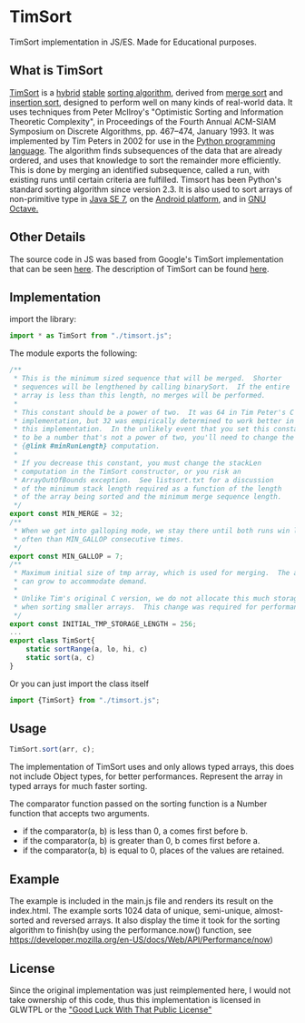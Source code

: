 # TimSort
TimSort implementation in JS/ES.
Made for Educational purposes.

## What is TimSort
[TimSort](https://en.wikipedia.org/wiki/Timsort) is a [hybrid](https://en.wikipedia.org/wiki/Hybrid_algorithm) [stable](https://en.wikipedia.org/wiki/Category:Stable_sorts) [sorting algorithm](https://en.wikipedia.org/wiki/Sorting_algorithm), derived from [merge sort](https://en.wikipedia.org/wiki/Merge_sort) and [insertion sort](https://en.wikipedia.org/wiki/Insertion_sort), designed to perform well on many kinds of real-world data. It uses techniques from Peter McIlroy's "Optimistic Sorting and Information Theoretic Complexity", in Proceedings of the Fourth Annual ACM-SIAM Symposium on Discrete Algorithms, pp. 467–474, January 1993. It was implemented by Tim Peters in 2002 for use in the [Python programming language](https://en.wikipedia.org/wiki/Python_(programming_language)). The algorithm finds subsequences of the data that are already ordered, and uses that knowledge to sort the remainder more efficiently. This is done by merging an identified subsequence, called a run, with existing runs until certain criteria are fulfilled. Timsort has been Python's standard sorting algorithm since version 2.3. It is also used to sort arrays of non-primitive type in [Java SE 7](https://en.wikipedia.org/wiki/Java_7), on the [Android platform](https://en.wikipedia.org/wiki/Android_(operating_system)), and in [GNU Octave.](https://en.wikipedia.org/wiki/GNU_Octave)

## Other Details
The source code in JS was based from Google's TimSort implementation that can be seen [here](http://cr.openjdk.java.net/~martin/webrevs/openjdk7/timsort/raw_files/new/src/share/classes/java/util/TimSort.java).
The description of TimSort can be found [here](http://svn.python.org/projects/python/trunk/Objects/listsort.txt).

## Implementation
import the library:
```js
import * as TimSort from "./timsort.js";
```
The module exports the following:
```js
/**
 * This is the minimum sized sequence that will be merged.  Shorter
 * sequences will be lengthened by calling binarySort.  If the entire
 * array is less than this length, no merges will be performed.
 *
 * This constant should be a power of two.  It was 64 in Tim Peter's C
 * implementation, but 32 was empirically determined to work better in
 * this implementation.  In the unlikely event that you set this constant
 * to be a number that's not a power of two, you'll need to change the
 * {@link #minRunLength} computation.
 *
 * If you decrease this constant, you must change the stackLen
 * computation in the TimSort constructor, or you risk an
 * ArrayOutOfBounds exception.  See listsort.txt for a discussion
 * of the minimum stack length required as a function of the length
 * of the array being sorted and the minimum merge sequence length.
 */
export const MIN_MERGE = 32;
/**
 * When we get into galloping mode, we stay there until both runs win less
 * often than MIN_GALLOP consecutive times.
 */
export const MIN_GALLOP = 7;
/**
 * Maximum initial size of tmp array, which is used for merging.  The array
 * can grow to accommodate demand.
 *
 * Unlike Tim's original C version, we do not allocate this much storage
 * when sorting smaller arrays.  This change was required for performance.
 */
export const INITIAL_TMP_STORAGE_LENGTH = 256;
...
export class TimSort{
    static sortRange(a, lo, hi, c)
    static sort(a, c)
}
```
Or you can just import the class itself
```js
import {TimSort} from "./timsort.js";
```

## Usage
```js
TimSort.sort(arr, c);
```
The implementation of TimSort uses and only allows typed arrays, this does not include Object types, for better performances. Represent the array in typed arrays for much faster sorting.

The comparator function passed on the sorting function is a Number function that accepts two arguments. 
* if the comparator(a, b) is less than 0, a comes first before b.
* if the comparator(a, b) is greater than 0, b comes first before a.
* if the comparator(a, b) is equal to 0, places of the values are retained.

## Example
The example is included in the main.js file and renders its result on the index.html.
The example sorts 1024 data of unique, semi-unique, almost-sorted and reversed arrays. It also display the time it took for the sorting algorithm to finish(by using the performance.now() function, see https://developer.mozilla.org/en-US/docs/Web/API/Performance/now)


## License
Since the original implementation was just reimplemented here, I would not take ownership of this code, thus this implementation is licensed in GLWTPL or the ["Good Luck With That Public License"](https://github.com/me-shaon/GLWTPL/blob/master/LICENSE) 


